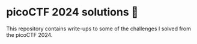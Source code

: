 # picoCTF 2024 solutions 🚩

This repository contains write-ups to some of the challenges I solved from the picoCTF 2024.
